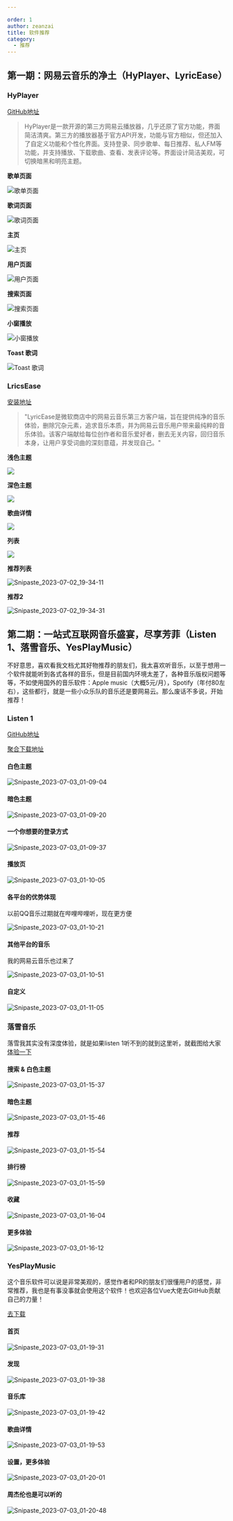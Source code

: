 ```yaml
---

order: 1
author: zeanzai
title: 软件推荐
category:
  - 推荐
---
```


## 第一期：网易云音乐的净土（HyPlayer、LyricEase）

### HyPlayer

[GitHub地址](https://github.com/HyPlayer/HyPlayer)

> HyPlayer是一款开源的第三方网易云播放器，几乎还原了官方功能，界面简洁清爽。第三方的播放器基于官方API开发，功能与官方相似，但还加入了自定义功能和个性化界面。支持登录、同步歌单、每日推荐、私人FM等功能，并支持播放、下载歌曲、查看、发表评论等。界面设计简洁美观，可切换暗黑和明亮主题。

**歌单页面**

![歌单页面](https://github.com/HyPlayer/HyPlayer/raw/develop/Assets/SongList.png)

**歌词页面**

![歌词页面](https://github.com/HyPlayer/HyPlayer/raw/develop/Assets/ExpandedPlayer.png)

**主页**

![主页](https://github.com/HyPlayer/HyPlayer/raw/develop/Assets/HomePage.png)

**用户页面**

![用户页面](https://github.com/HyPlayer/HyPlayer/raw/develop/Assets/UserPage.png)

**搜索页面**

![搜索页面](https://github.com/HyPlayer/HyPlayer/raw/develop/Assets/Search.png)

**小窗播放**

![小窗播放](https://github.com/HyPlayer/HyPlayer/raw/develop/Assets/CompactPlayer.png)

**Toast 歌词**

![Toast 歌词](https://github.com/HyPlayer/HyPlayer/raw/develop/Assets/ToastLyric.png)


### LricsEase
[安装地址](https://install.appcenter.ms/users/brandonw3612/apps/lyricease/distribution_groups/public)

> "LyricEase是微软商店中的网易云音乐第三方客户端，旨在提供纯净的音乐体验，删除冗杂元素，追求音乐本质，并为网易云音乐用户带来最纯粹的音乐体验。该客户端献给每位创作者和音乐爱好者，删去无关内容，回归音乐本身，让用户享受词曲的深刻意蕴，并发现自己。"

**浅色主题**

![](./images/Snipaste_2023-07-02_19-32-25.webp)

**深色主题**

![](./images/Snipaste_2023-07-02_19-32-57.webp)

**歌曲详情**

![](./images/Snipaste_2023-07-02_19-33-24.webp)

**列表**

![](./images/Snipaste_2023-07-02_19-33-52.webp)

**推荐列表**

![Snipaste_2023-07-02_19-34-11](./images/Snipaste_2023-07-02_19-34-11.webp)

**推荐2**

![Snipaste_2023-07-02_19-34-31](./images/Snipaste_2023-07-02_19-34-31.webp)



## 第二期：一站式互联网音乐盛宴，尽享芳菲（Listen 1、落雪音乐、YesPlayMusic）

不好意思，喜欢看我文档尤其好物推荐的朋友们，我太喜欢听音乐，以至于想用一个软件就能听到各式各样的音乐，但是目前国内环境太差了，各种音乐版权问题等等，不如使用国外的音乐软件：Apple music（大概5元/月），Spotify（年付80左右），这些都行，就是一些小众乐队的音乐还是要网易云。那么废话不多说，开始推荐！



### Listen 1

[GitHub地址](https://github.com/listen1)

[聚合下载地址](https://listen1.github.io/listen1/)



#### 白色主题

![Snipaste_2023-07-03_01-09-04](./images/Snipaste_2023-07-03_01-09-04.webp)



#### 暗色主题

![Snipaste_2023-07-03_01-09-20](./images/Snipaste_2023-07-03_01-09-20.webp)



#### 一个你想要的登录方式

![Snipaste_2023-07-03_01-09-37](./images/Snipaste_2023-07-03_01-09-37.webp)



#### 播放页

![Snipaste_2023-07-03_01-10-05](./images/Snipaste_2023-07-03_01-10-05.webp)



#### 各平台的优势体现

以前QQ音乐过期就在哔哩哔哩听，现在更方便

![Snipaste_2023-07-03_01-10-21](./images/Snipaste_2023-07-03_01-10-21.webp)



#### 其他平台的音乐

我的网易云音乐也过来了

![Snipaste_2023-07-03_01-10-51](./images/Snipaste_2023-07-03_01-10-51.webp)



#### 自定义

![Snipaste_2023-07-03_01-11-05](./images/Snipaste_2023-07-03_01-11-05.webp)



### 落雪音乐

落雪我其实没有深度体验，就是如果listen 1听不到的就到这里听，就截图给大家[体验一下](https://github.lxmusic.folltoshe.com/)



#### 搜索 & 白色主题

![Snipaste_2023-07-03_01-15-37](./images/Snipaste_2023-07-03_01-15-37.webp)



#### 暗色主题

![Snipaste_2023-07-03_01-15-46](./images/Snipaste_2023-07-03_01-15-46.webp)



#### 推荐

![Snipaste_2023-07-03_01-15-54](./images/Snipaste_2023-07-03_01-15-54.webp)



#### 排行榜

![Snipaste_2023-07-03_01-15-59](./images/Snipaste_2023-07-03_01-15-59.webp)



#### 收藏

![Snipaste_2023-07-03_01-16-04](./images/Snipaste_2023-07-03_01-16-04.webp)



#### 更多体验

![Snipaste_2023-07-03_01-16-12](./images/Snipaste_2023-07-03_01-16-12.webp)



### YesPlayMusic

这个音乐软件可以说是非常美观的，感觉作者和PR的朋友们很懂用户的感觉，非常推荐，我也是有事没事就会使用这个软件！也欢迎各位Vue大佬去GitHub贡献自己的力量！

[去下载](https://github.com/qier222/YesPlayMusic)

#### 首页

![Snipaste_2023-07-03_01-19-31](./images/Snipaste_2023-07-03_01-19-31.webp)

#### 发现

![Snipaste_2023-07-03_01-19-38](./images/Snipaste_2023-07-03_01-19-38.webp)

#### 音乐库

![Snipaste_2023-07-03_01-19-42](./images/Snipaste_2023-07-03_01-19-42.webp)

#### 歌曲详情

![Snipaste_2023-07-03_01-19-53](./images/Snipaste_2023-07-03_01-19-53.webp)

#### 设置，更多体验

![Snipaste_2023-07-03_01-20-01](./images/Snipaste_2023-07-03_01-20-01.webp)

#### 周杰伦也是可以听的

![Snipaste_2023-07-03_01-20-48](./images/Snipaste_2023-07-03_01-20-48.webp)
